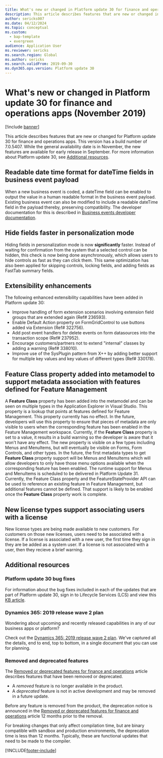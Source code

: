 ```yaml
---
title: What's new or changed in Platform update 30 for finance and operations apps (November 2019)
description: This article describes features that are new or changed in Platform update 30 for finance and operations apps.
author: sericks007
ms.date: 04/12/2024
ms.topic: conceptual
ms.custom: 
  - bap-template
  - evergreen
audience: Application User
ms.reviewer: sericks
ms.search.region: Global
ms.author: sericks
ms.search.validFrom: 2019-09-30
ms.dyn365.ops.version: Platform update 30
---
```

# What's new or changed in Platform update 30 for finance and operations apps (November 2019)

[!include [banner](../includes/banner.md)]

This article describes features that are new or changed for Platform update 30 for finance and operations apps. This version has a build number of 7.0.5407. While the general availability date is in November, the new features are available for early release in September. For more information about Platform update 30, see [Additional resources](whats-new-platform-update-30.md#additional-resources).

## Readable date time format for dateTime fields in business event payload
When a new business event is coded, a dateTime field can be enabled to output the value in a human readable format in the business event payload. Existing business event can also be modified to include a readable dateTime field in the payload thereby, preserving compatibility. The developer documentation for this is described in [Business events developer documentation](../../dev-itpro/business-events/business-events-dev-doc.md).

## Hide fields faster in personalization mode
Hiding fields in personalization mode is now **significantly** faster. Instead of waiting for confirmation from the system that a selected control can be hidden, this check is now being done asynchronously, which allows users to hide controls as fast as they can click them. This same optimization has also been applied for skipping controls, locking fields, and adding fields as FastTab summary fields.   

## Extensibility enhancements
The following enhanced extensibility capabilities have been added in Platform update 30:

- Improve handling of form extension scenarios involving extension field groups that are extended again (Ref# 236593).
- Enable Default Action property on FormGridControl to use buttons added via Extension (Ref# 322756).
- Add post event handlers for delete events on form datasources into the transaction scope (Ref# 237952).
- Encourage customers/partners not to extend "internal" classes by adding a warning (Ref# 338010).
- Improve use of the SysPlugin pattern from X++ by adding better support for multiple key values and key values of different types (Ref# 330178).

## Feature Class property added into metamodel to support metadata association with features defined for Feature Management
A **Feature Class** property has been added into the metamodel and can be seen on multiple types in the Application Explorer in Visual Studio. This property is a lookup that points at features defined for Feature Management. This property currently has no effect. In the future, developers will use this property to ensure that pieces of metadata are only visible to users when the corresponding feature has been enabled in the Feature Management workspace. Currently, if the **Feature Class** property is set to a value, it results in a build warning so the developer is aware that it won't have any effect. The new property is visible on a few types including Menus and MenuItems, but will eventually be visible on Forms, Form Controls, and other types.
In the future, the first metadata types to get **Feature Class** property support will be Menus and MenuItems which will allow developers to only have those menu options available when the corresponding feature has been enabled. The runtime support for Menus and MenuItems is scheduled to be delivered in Platform Update 31.
Currently, the Feature Class property and the FeatureStateProvider API can be used to reference an existing feature in Feature Management, but additional features cannot be defined. That support is likely to be enabled once the **Feature Class** property work is complete. 

## New license types support associating users with a license
New license types are being made available to new customers. For customers on those new licenses, users need to be associated with a license. If a license is associated with a new user, the first time they sign in they are be added as a system user. If a license is not associated with a user, then they recieve a brief warning.


## Additional resources

### Platform update 30 bug fixes
For information about the bug fixes included in each of the updates that are part of Platform update 30, sign in to Lifecycle Services (LCS) and view this [KB article](https://fix.lcs.dynamics.com/Issue/Details?kb=4520346&bugId=369591&dbType=3&qc=a1f7377056b8d98314a62c745da88565f03531d15de24c4a538132d68118059c).

### Dynamics 365: 2019 release wave 2 plan
Wondering about upcoming and recently released capabilities in any of our business apps or platform?

Check out the [Dynamics 365: 2019 release wave 2 plan](/dynamics365-release-plan/2019wave2/). We've captured all the details, end to end, top to bottom, in a single document that you can use for planning.

### Removed and deprecated features
The [Removed or deprecated features for finance and operations](../../dev-itpro/migration-upgrade/deprecated-features.md) article describes features that have been removed or deprecated.

- A *removed* feature is no longer available in the product.
- A *deprecated* feature is not in active development and may be removed in a future update.

Before any feature is removed from the product, the deprecation notice is announced in the [Removed or deprecated features for finance and operations](../../dev-itpro/migration-upgrade/deprecated-features.md) article 12 months prior to the removal.

For breaking changes that only affect compilation time, but are binary compatible with sandbox and production environments, the deprecation time is less than 12 months. Typically, these are functional updates that need to be made to the compiler.


[!INCLUDE[footer-include](../../../includes/footer-banner.md)]
